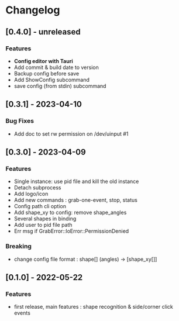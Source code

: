 # Changelog

## [0.4.0] - unreleased

### Features

- **Config editor with Tauri**
- Add commit & build date to version
- Backup config before save
- Add ShowConfig subcommand
- save config (from stdin) subcommand

## [0.3.1] - 2023-04-10

### Bug Fixes

- Add doc to set rw permission on /dev/uinput #1

## [0.3.0] - 2023-04-09

### Features

- Single instance: use pid file and kill the old instance
- Detach subprocess
- Add logo/icon
- Add new commands : grab-one-event, stop, status
- Config path cli option
- Add shape_xy to config: remove shape_angles
- Several shapes in binding
- Add user to pid file path
- Err msg if GrabError::IoError::PermissionDenied

### Breaking

- change config file format : shape[] (angles) → [shape_xy[]]

## [0.1.0] - 2022-05-22

### Features

- first release, main features : shape recognition & side/corner click events
